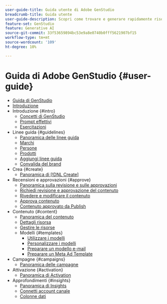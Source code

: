 ```yaml
---
user-guide-title: Guida utente di Adobe GenStudio
breadcrumb-title: Guida utente
user-guide-description: Scopri come trovare e generare rapidamente risorse sul brand, creare varianti e ottimizzare le esperienze in base a informazioni approfondite sulle prestazioni dei contenuti in tempo reale.
feature-set: GenStudio
feature: Generative AI
source-git-commit: 33f53659894bc53e9a8e0740b0fff5621907bf15
workflow-type: tm+mt
source-wordcount: '109'
ht-degree: 10%

---
```



# Guida di Adobe GenStudio {#user-guide}

+ [Guida di GenStudio](home.md)
+ [Introduzione](get-started.md)
+ Introduzione {#intro}
   + [Concetti di GenStudio](concepts.md)
   + [Prompt effettivi](effective-prompts.md)
   + [Esercitazioni](https://experienceleague.adobe.com/docs/genstudio/learning/tutorials.html)
+ Linee guida {#guidelines}
   + [Panoramica delle linee guida](guidelines/overview.md)
   + [Marchi](guidelines/brands.md)
   + [Persone](guidelines/personas.md)
   + [Prodotti](guidelines/products.md)
   + [Aggiungi linee guida](guidelines/add-guidelines.md)
   + [Convalida del brand](guidelines/brand-validation.md)
+ Crea {#create}
   + [Panoramica di [!DNL Create]](create/overview.md)
+ Recensioni e approvazioni {#approve}
   + [Panoramica sulla revisione e sulle approvazioni](approvals/overview.md)
   + [Richiedi revisione e approvazione del contenuto](approvals/request-review.md)
   + [Rivedere e modificare il contenuto](approvals/review-and-edit.md)
   + [Approva contenuto](approvals/approve-content.md)
   + [Contenuto approvato da Publish](approvals/publish-content.md)
+ Contenuto {#content}
   + [Panoramica del contenuto](content/overview.md)
   + [Dettagli risorsa](content/asset-details.md)
   + [Gestire le risorse](content/manage-assets.md)
   + Modelli {#templates}
      + [Utilizzare i modelli](content/use-templates.md)
      + [Personalizzare i modelli](content/customize-template.md)
      + [Preparare un modello e-mail](content/email-template.md)
      + [Preparare un Meta Ad Template](content/meta-template.md)
+ Campagne {#campaigns}
   + [Panoramica delle campagne](campaigns/overview.md)
+ Attivazione {#activation}
   + [Panoramica di Activation](activation/overview.md)
+ Approfondimenti {#insights}
   + [Panoramica di Insights](insights/overview.md)
   + [Connetti account canale](insights/connect-channel.md)
   + [Colonne dati](insights/data-columns.md)
